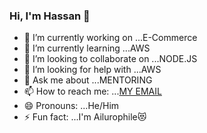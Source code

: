 ### Hi, I'm Hassan 👋


<!-- **HassanAdemuyiwa/HassanAdemuyiwa** is a ✨ _special_ ✨ repository because its `README.md` (this file) appears on your GitHub profile.

Here are some ideas to get you started:
 -->
- 🔭 I’m currently working on ...E-Commerce
- 🌱 I’m currently learning ...AWS
- 👯 I’m looking to collaborate on ...NODE.JS
- 🤔 I’m looking for help with ...AWS
- 💬 Ask me about ...MENTORING
- 📫 How to reach me: ...[MY EMAIL](ademuyiwahassan68@gmail.com)
- 😄 Pronouns: ...He/Him
- ⚡ Fun fact: ...I'm Ailurophile😻

